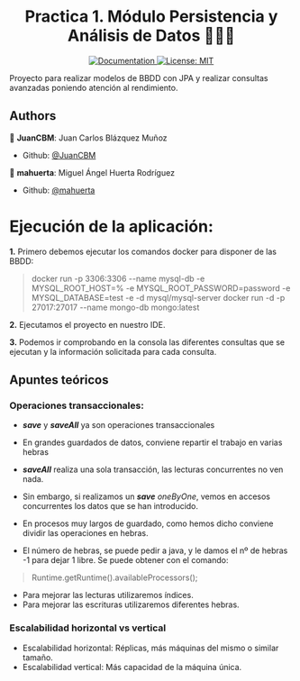 <h1 align="center">Practica 1. Módulo Persistencia y Análisis de Datos 👨🏻‍💻 </h1>

<p align="center">
  <a href="/docs" target="_blank">
    <img alt="Documentation" src="https://img.shields.io/badge/documentation-yes-brightgreen.svg" />
  </a>
  <a href="#" target="_blank">
    <img alt="License: MIT" src="https://img.shields.io/badge/License-MIT-yellow.svg" />
  </a>
</p>

Proyecto para realizar modelos de BBDD con JPA y realizar consultas avanzadas poniendo atención al rendimiento.

## Authors
👤 **JuanCBM**: Juan Carlos Blázquez Muñoz
* Github: [@JuanCBM](https://github.com/JuanCBM)

👤 **mahuerta**: Miguel Ángel Huerta Rodríguez
* Github: [@mahuerta](https://github.com/mahuerta)


# Ejecución de la aplicación:
**1.** Primero debemos ejecutar los comandos docker para disponer de las BBDD:
> docker run -p 3306:3306 --name mysql-db -e MYSQL_ROOT_HOST=% -e MYSQL_ROOT_PASSWORD=password -e MYSQL_DATABASE=test -e -d mysql/mysql-server
> docker run -d -p 27017:27017 --name mongo-db mongo:latest

**2.** Ejecutamos el proyecto en nuestro IDE.

**3.** Podemos ir comprobando en la consola las diferentes consultas que se ejecutan y la información solicitada para cada consulta.


## Apuntes teóricos
### Operaciones transaccionales:
- ***save*** y ***saveAll*** ya son operaciones transaccionales
- En grandes guardados de datos, conviene repartir el trabajo en varias hebras


- ***saveAll*** realiza una sola transacción, las lecturas concurrentes no ven nada. 
- Sin embargo, si realizamos un ***save*** *oneByOne*, vemos en accesos concurrentes los datos que se han introducido.
- En procesos muy largos de guardado, como hemos dicho conviene dividir las operaciones en hebras.
- El número de hebras, se puede pedir a java, y le damos el nº de hebras -1 para dejar 1 libre. Se puede obtener con el comando: 
> Runtime.getRuntime().availableProcessors();
- Para mejorar las lecturas utilizaremos índices.
- Para mejorar las escrituras utilizaremos diferentes hebras.

### Escalabilidad horizontal vs vertical
- Escalabilidad horizontal: Réplicas, más máquinas del mismo o similar tamaño.
- Escalabilidad vertical: Más capacidad de la máquina única.